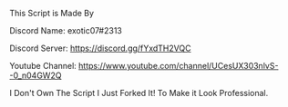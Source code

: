 This Script is Made By

Discord Name: exotic07#2313

Discord Server: https://discord.gg/fYxdTH2VQC

Youtube Channel: https://www.youtube.com/channel/UCesUX303nlvS--0_n04GW2Q

I Don't Own The Script I Just Forked It!
To Make it Look Professional.
